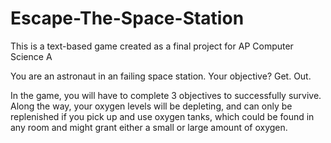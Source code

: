 # Escape-The-Space-Station

This is a text-based game created as a final project for AP Computer Science A

You are an astronaut in an failing space station. Your objective? 
Get. Out.

In the game, you will have to complete 3 objectives to successfully survive. Along the way, your oxygen levels will be depleting, and can only be replenished if you pick up and use oxygen tanks, which could be found in any room and might grant either a small or large amount of oxygen.
